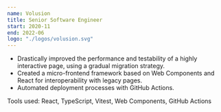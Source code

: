 ```yaml
---
name: Volusion
title: Senior Software Engineer
start: 2020-11
end: 2022-06
logo: "./logos/volusion.svg"
---
```


- Drastically improved the performance and testability of a highly interactive page, using a gradual migration strategy.
-	Created a micro-frontend framework based on Web Components and React for interoperability with legacy pages.
-	Automated deployment processes with GitHub Actions.

Tools used: React, TypeScript, Vitest, Web Components, GitHub Actions